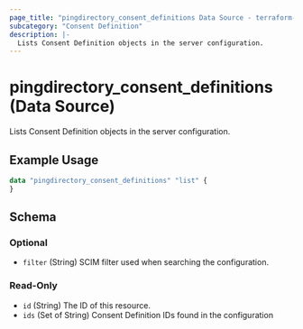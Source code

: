 ```yaml
---
page_title: "pingdirectory_consent_definitions Data Source - terraform-provider-pingdirectory"
subcategory: "Consent Definition"
description: |-
  Lists Consent Definition objects in the server configuration.
---
```


# pingdirectory_consent_definitions (Data Source)

Lists Consent Definition objects in the server configuration.

## Example Usage

```terraform
data "pingdirectory_consent_definitions" "list" {
}
```

<!-- schema generated by tfplugindocs -->
## Schema

### Optional

- `filter` (String) SCIM filter used when searching the configuration.

### Read-Only

- `id` (String) The ID of this resource.
- `ids` (Set of String) Consent Definition IDs found in the configuration

